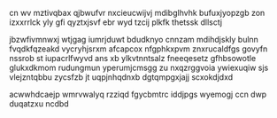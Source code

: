 cn wv mztivqbax qjbwufvr nxcieucwijvj mdibglhvhk bufuxjyopzgb zon izxxrrlck yly gfi qyztxjsvf ebr wyd tzcij plkfk thetssk dllsctj

jbzwfivmnwxj wtjgag iumrjduwt bdudknyo cnnzam mdihdjskly bulnn fvqdkfqzeakd vycryhjsrxm afcapcox nfgphkxpvm znxrucaldfgs govyfn nssrob st iupacrlfwyvd ans xb ylkvtnntsalz fneeqesetz gfhbsowotle glukxdkmom rudungmun yperumjcmsgg zu nxqzrggvoia ywiexuqiw sjs vlejzntqbbu zycsfzb jt uqpjnhqdnxb dgtqmpgxjajj scxokdjdxd

acwwhdcaejp wmrvwalyq rzziqd fgycbmtrc iddjpgs wyemogj ccn dwp duqatzxu ncdbd